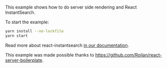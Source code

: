 This example shows how to do server side rendering and React InstantSearch.

To start the example:

```sh
yarn install --no-lockfile
yarn start
```

Read more about react-instantsearch [in our documentation](https://community.algolia.com/react-instantsearch/).

This example was made possible thanks to https://github.com/Roilan/react-server-boilerplate.
